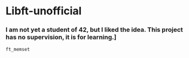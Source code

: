 # Libft-unofficial

### I am not yet a student of 42, but I liked the idea. This project has no supervision, it is for learning.]

`ft_memset` <p>
